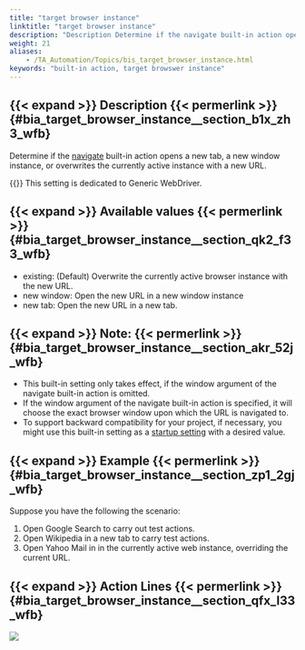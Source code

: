 ```yaml
--- 
title: "target browser instance"
linktitle: "target browser instance"
description: "Description Determine if the navigate built-in action opens a new tab, a new window instance, or overwrites the currently active instance with a new URL. Important: This setting is dedicated to ..."
weight: 21
aliases: 
    - /TA_Automation/Topics/bis_target_browser_instance.html
keywords: "built-in action, target browswer instance"
---
```


## {{< expand >}} Description {{< permerlink >}} {#bia_target_browser_instance__section_b1x_zh3_wfb} 

Determine if the [navigate](/automation-guide/action-based-testing-language/built-in-actions/user-interface-actions/browsing/navigate) built-in action opens a new tab, a new window instance, or overwrites the currently active instance with a new URL.

{{<important>}} This setting is dedicated to Generic WebDriver.

## {{< expand >}} Available values {{< permerlink >}} {#bia_target_browser_instance__section_qk2_f33_wfb} 

-   existing: \(Default\) Overwrite the currently active browser instance with the new URL.
-   new window: Open the new URL in a new window instance
-   new tab: Open the new URL in a new tab.

## {{< expand >}} Note: {{< permerlink >}} {#bia_target_browser_instance__section_akr_52j_wfb} 

-   This built-in setting only takes effect, if the window argument of the navigate built-in action is omitted.
-   If the window argument of the navigate built-in action is specified, it will choose the exact browser window upon which the URL is navigated to.
-   To support backward compatibility for your project, if necessary, you might use this built-in setting as a [startup setting](/user-guide/test-execution/startup-settings/) with a desired value.

## {{< expand >}} Example {{< permerlink >}} {#bia_target_browser_instance__section_zp1_2gj_wfb} 

Suppose you have the following the scenario:

1.  Open Google Search to carry out test actions.
2.  Open Wikipedia in a new tab to carry test actions.
3.  Open Yahoo Mail in in the currently active web instance, overriding the current URL.

## {{< expand >}} Action Lines {{< permerlink >}} {#bia_target_browser_instance__section_qfx_l33_wfb} 

![](/images/TA_Automation/Images/bia_target_browser_instance_pgm.png)





